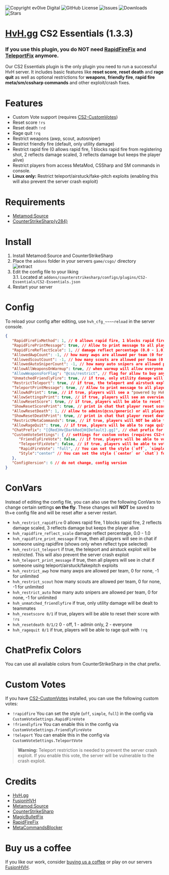 ![Copyright ev0lve Digital](https://img.shields.io/badge/Copyright-ev0lve%20Digital-blue) ![GitHub License](https://img.shields.io/github/license/HvH-gg/CS2-Essentials) ![Issues](https://img.shields.io/github/issues/HvH-gg/CS2-Essentials) ![Downloads](https://img.shields.io/github/downloads/HvH-gg/CS2-Essentials/total) ![Stars](https://img.shields.io/github/stars/HvH-gg/CS2-Essentials)

# [HvH.gg](https://hvh.gg) CS2 Essentials (1.3.3)
### If you use this plugin, you do NOT need [RapidFireFix](https://github.com/HvH-gg/RapidFireFix) and [TeleportFix](https://github.com/HvH-gg/TeleportFix) anymore.

Our CS2 Essentials plugin is the only plugin you need to run a successful HvH server. It includes basic features like **reset score**, **reset death** and **rage quit** as well as optional restrictions for **weapons**, **friendly fire**, **rapid fire** **meta/sm/cssharp commands** and other exploit/crash fixes.

# Features
- Custom Vote support (requires [CS2-CustomVotes](https://github.com/imi-tat0r/CS2-CustomVotes))
- Reset score `!rs`
- Reset death `!rd`
- Rage quit `!rq`
- Restrict weapons (awp, scout, autosniper)
- Restrict friendly fire (default, only utility damage)
- Restrict rapid fire (0 allows rapid fire, 1 blocks rapid fire from registering shot, 2 reflects damage scaled, 3 reflects damage but keeps the player alive)
- Restrict players from access MetaMod, CSSharp and SM commands in console.
- **Linux only:** Restrict teleport/airstuck/fake-pitch exploits (enabling this will also prevent the server crash exploit)

# Requirements
- [Metamod:Source](https://www.sourcemm.net/downloads.php/?branch=master)
- [CounterStrikeSharp(v284)](https://github.com/roflmuffin/CounterStrikeSharp/releases)

# Install
1. Install Metamod:Source and CounterStrikeSharp
2. Place the `addons` folder in your servers `game/csgo/` directory  
   ![extract](https://du.hurenso.hn/r/0NyFPY.png)
3. Edit the config file to your liking  
   3.1. Located at `addons/counterstrikesharp/configs/plugins/CS2-Essentials/CS2-Essentials.json`
4. Restart your server

# Config
To reload your config after editing, use `hvh_cfg_~~~~reload` in the server console.
```json
{
   "RapidFireFixMethod": 1, // 0 allows rapid fire, 1 blocks rapid fire, 2 reflects damage scaled, 3 reflects damage but keeps the player alive
   "RapidFirePrintMessage": true, // Allow to print message to all players about someone using rapid fire (shows only when reflect type selected)
   "RapidFireReflectScale": 1, // damage reflect percentage (0.0 - 1.0)
   "AllowedAwpCount": -1, // how many awps are allowed per team (0 for none, -1 for unlimited)
   "AllowedScoutCount": -1, // how many scouts are allowed per team (0 for none, -1 for unlimited)
   "AllowedAutoSniperCount": -1, // how many auto snipers are allowed per team (0 for none, -1 for unlimited)
   "AllowAllWeaponsOnWarmup": true, // when warmup will allow everyone use any count of any weapon (issue: first freezetime is counter as warmup)
   "AllowWeaponsForFlag": "@css/restrict", // flag for allow to buy any amount of any weapon
   "UnmatchedFriendlyFire": true, // if true, only utility damage will be dealt to teammates (like on unmatched.gg)
   "RestrictTeleport": true, // if true, the teleport and airstuck exploit will be restricted. This will also prevent the server crash exploit
   "TeleportPrintMessage": true, // Allow to print message to all players about someone using teleport/airstuck/fakepitch exploits
   "AllowAdPrint": true, // if true, players will see a "powered by HvH.gg" ad in the chat with the settings print
   "AllowSettingsPrint": true, // if true, players will see an overview of the server settings with `!settings` and on spawn
   "AllowResetScore": true, // if true, players will be able to reset their score with `!rs`
   "ShowResetScorePrint": true, // print in chat that player reset score
   "AllowResetDeath": 1, // allow to admins(@css/generic) or all players to reset their deaths (0 - off, 1 - admins, 2 - all)
   "ShowResetDeathPrint": true, // print in chat that player reset deaths
   "RestrictMetaCommands": true, // if true, players will NOT be able to get meta/sm/cssharp commands execute
   "AllowRageQuit": true, // if true, players will be able to rage quit with `!rq`
   "ChatPrefix": "[{Red}Hv{DarkRed}H{Default}.gg]", // chat prefix for plugin messages
   "CustomVoteSettings": { // settings for custom votes (requires CS2-CustomVotes)
      "FriendlyFireVote": false, // if true, players will be able to vote for friendly fire settings
      "TeleportFixVote": false, // if true, players will be able to vote for the teleport fix settings
      "RapidFireVote": "full", // You can set the style (`off`, `simple`, `full`) for the rapid fire vote
      "Style":"center" // You can set the style (`center` or `chat`) for the vote menu (might be overridden by CS2-CustomVotes settings)
   },
   "ConfigVersion": 6 // do not change, config version
}
```

# ConVars
Instead of editing the config file, you can also use the following ConVars to change certain settings **on the fly**. These changes will **NOT** be saved to th+e config file and will be reset after a server restart.
- `hvh_restrict_rapidfire` 0 allows rapid fire, 1 blocks rapid fire, 2 reflects damage scaled, 3 reflects damage but keeps the player alive
- `hvh_rapidfire_reflect_scale` damage reflect percentage, 0.0 - 1.0
- `hvh_rapidfire_print_message` if true, then all players will see in chat if someone using rapidfire (shows only when reflect type selected)
- `hvh_restrict_teleport` if true, the teleport and airstuck exploit will be restricted. This will also prevent the server crash exploit
- `hvh_teleport_print_message` if true, then all players will see in chat if someone using teleport/airstuck/fakepitch exploits
- `hvh_restrict_awp` how many awps are allowed per team, 0 for none, -1 for unlimited
- `hvh_restrict_scout` how many scouts are allowed per team, 0 for none, -1 for unlimited
- `hvh_restrict_auto` how many auto snipers are allowed per team, 0 for none, -1 for unlimited
- `hvh_unmatched_friendlyfire` if true, only utility damage will be dealt to teammates
- `hvh_resetscore 0/1` if true, players will be able to reset their score with `!rs`
- `hvh_resetdeath 0/1/2` 0 - off, 1 - admin only, 2 - everyone
- `hvh_ragequit 0/1` if true, players will be able to rage quit with `!rq`

# ChatPrefix Colors
You can use all available colors from CounterStrikeSharp in the chat prefix.

# Custom Votes
If you have [CS2-CustomVotes](https://github.com/imi-tat0r/CS2-CustomVotes) installed, you can use the following custom votes:
- `!rapidfire` You can set the style (`off`, `simple`, `full`) in the config via `CustomVoteSettings.RapidFireVote`
- `!friendlyfire` You can enable this in the config via `CustomVoteSettings.FriendlyFireVote`
- `!teleport` You can enable this in the config via `CustomVoteSettings.TeleportVote`
> **Warning:** Teleport restriction is needed to prevent the server crash exploit. If you enable this vote, the server will be vulnerable to the crash exploit.

# Credits
- [HvH.gg](https://hvh.gg)
- [FusionHVH](https://fusionhvh.ru)
- [Metamod:Source](https://www.sourcemm.net/)
- [CounterStrikeSharp](https://github.com/roflmuffin/CounterStrikeSharp)
- [MagicBulletFix](https://github.com/CS2Plugins/MagicBulletFix)
- [RapidFireFix](https://github.com/CS2Plugins/RapidFireFix)
- [MetaCommandsBlocker](https://github.com/ManifestManah/PluginsCommandsBlocker)

# Buy us a coffee
If you like our work, consider [buying us a coffee](https://hvh.gg/plugins) or play on our servers [FusionHVH](https://fusionhvh.ru).
